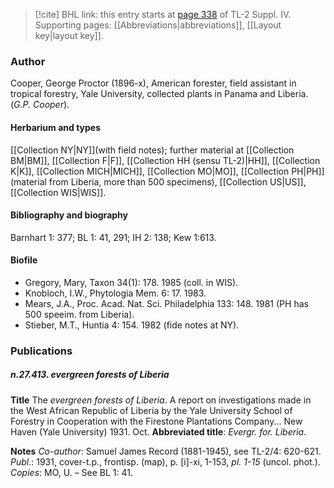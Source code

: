 > [!cite] BHL link: this entry starts at [page 338](https://www.biodiversitylibrary.org/item/103860#page/348/mode/1up) of TL-2 Suppl. IV.
> Supporting pages: [[Abbreviations|abbreviations]], [[Layout key|layout key]].

### Author

Cooper, George Proctor (1896-x), American forester, field assistant in tropical forestry, Yale University, collected plants in Panama and Liberia. (*G.P. Cooper*).

#### Herbarium and types

[[Collection NY|NY]](with field notes); further material at [[Collection BM|BM]], [[Collection F|F]], [[Collection HH (sensu TL-2)|HH]], [[Collection K|K]], [[Collection MICH|MICH]], [[Collection MO|MO]], [[Collection PH|PH]](material from Liberia, more than 500 specimens), [[Collection US|US]], [[Collection WIS|WIS]].

#### Bibliography and biography

Barnhart 1: 377; BL 1: 41, 291; IH 2: 138; Kew 1:613.

#### Biofile

- Gregory, Mary, Taxon 34(1): 178. 1985 (coll. in WIS).
- Knobloch, I.W., Phytologia Mem. 6: 17. 1983.
- Mears, J.A., Proc. Acad. Nat. Sci. Philadelphia 133: 148. 1981 (PH has 500 speeim. from Liberia).
- Stieber, M.T., Huntia 4: 154. 1982 (fide notes at NY).

### Publications

##### n.27.413. evergreen forests of Liberia

**Title**
The *evergreen forests of Liberia*. A report on investigations made in the West African Republic of Liberia by the Yale University School of Forestry in Cooperation with the Firestone Plantations Company... New Haven (Yale University) 1931. Oct.
**Abbreviated title**: *Evergr. for. Liberia*.

**Notes**
*Co-author*: Samuel James Record (1881-1945), see TL-2/4: 620-621.
*Publ*.: 1931, cover-t.p., frontisp. (map), p. \[i\]-xi, 1-153, *pl. 1-15* (uncol. phot.). *Copies*: MO, U. – See BL 1: 41.

